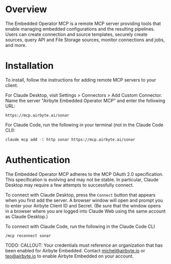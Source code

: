 # Overview

The Embedded Operator MCP is a remote MCP server providing tools that enable managing embedded configurations and the resulting pipelines. Users can create connection and source templates, securely create sources, query API and File Storage sources, monitor connections and jobs, and more.

# Installation

To install, follow the instructions for adding remote MCP servers to your client.

For Claude Desktop, visit Settings > Connectors > Add Custom Connector. Name the server "Airbyte Embedded Operator MCP" and enter the following URL:
```
https://mcp.airbyte.ai/sonar
```

For Claude Code, run the following in your terminal (not in the Claude Code CLI):
```bash
claude mcp add -t http sonar https://mcp.airbyte.ai/sonar
```

# Authentication

The Embedded Operator MCP adheres to the MCP OAuth 2.0 specification. This specification is evolving and may not be stable. In particular, Claude Desktop may require a few attempts to successfully connect.

To connect with Claude Desktop, press the `Connect` button that appears when you first add the server. A browser window will open and prompt you to enter your Airbyte Client ID and Secret. (Be sure that the window opens in a browser where you are logged into Claude Web using the same account as Claude Desktop.)

To connect with Claude Code, run the following in the Claude Code CLI
```
/mcp reconnect sonar
```

TODO: CALLOUT: Your credentials must reference an organization that has been enabled for Airbyte Embedded. Contact michel@airbyte.io or teo@airbyte.io to enable Airbyte Embedded on your account.